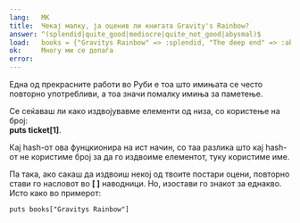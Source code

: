 ```yaml
---
lang:   MK
title:  Чекај малку, ја оценив ли книгата Gravity's Rainbow? 
answer: ^(splendid|quite_good|mediocre|quite_not_good|abysmal)$
load:   books = {"Gravitys Rainbow" => :splendid, "The deep end" => :abysmal, "Living colors" => :mediocre}
ok:     Многу ми се допаѓа
error:  
---
```


Една од прекрасните работи во Руби е тоа што имињата се често повторно употребливи, а тоа значи помалку имиња за паметење.

Се сеќаваш ли како издвојувавме елементи од низа, со користење на број:  
__puts ticket[1]__.

Кај hash-от ова фунцкионира на ист начин, со таа разлика што кај hash-от не користиме број за да го издвоиме елементот, туку користиме име.

Па така, ако сакаш да издвоиш некој од твоите постари оцени, повторно стави го насловот во __[ ]__ наводници. Но, изостави го знакот за еднакво.
Исто како во примерот:

    puts books["Gravitys Rainbow"]
